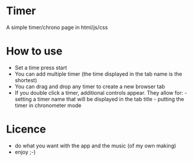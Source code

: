 # Timer
A simple timer/chrono page in html/js/css

# How to use 
- Set a time press start
- You can add multiple timer (the time displayed in the tab name is the shortest)
- You can drag and drop any timer to create a new browser tab
- If you double click a timer, additional controls appear. They allow for:
        - setting a timer name that will be displayed in the tab title
        - putting the timer in chronometer mode
        
# Licence 
- do what you want with the app and the music (of my own making)
- enjoy ;-)
